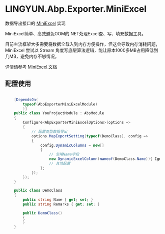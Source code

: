 # LINGYUN.Abp.Exporter.MiniExcel

数据导出接口的 [MiniExcel](https://github.com/mini-software/MiniExcel) 实现

MiniExcel简单、高效避免OOM的.NET处理Excel查、写、填充数据工具。

目前主流框架大多需要将数据全载入到内存方便操作，但这会导致内存消耗问题，MiniExcel 尝试以 Stream 角度写底层算法逻辑，能让原本1000多MB占用降低到几MB，避免内存不够情况。

详情请参考 [MiniExcel 文档](https://github.com/mini-software/MiniExcel/blob/master/README.md)

## 配置使用


```csharp

    [DependsOn(
        typeof(AbpExporterMiniExcelModule)
        )]
    public class YouProjectModule : AbpModule
    {
        Configure<AbpExporterMiniExcelOptions>(options =>
        {
            // 配置类型数据导出
            options.MapExportSetting(typeof(DemoClass), config =>
            {
                config.DynamicColumns = new[]
                {
                    // 忽略Name字段
                    new DynamicExcelColumn(nameof(DemoClass.Name)){ Ignore = true },
                    // 其他配置
                };
            });
        });
    }

    public class DemoClass
    {
        public string Name { get; set; }
        public string Remarks { get; set; }

        public DemoClass()
        {
        }
    }
```

